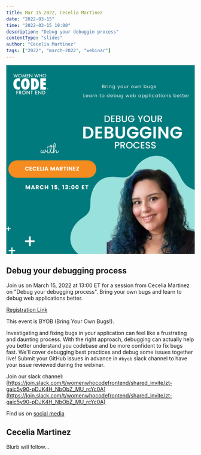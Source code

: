 ```yaml
---
title: Mar 15 2022, Cecelia Martinez
date: "2022-03-15"
time: "2022-03-15 19:00"
description: "Debug your debuggin process"
contentType: "slides"
author: "Cecelia Martinez"
tags: ["2022", "march-2022", "webinar"]
---
```


![Debug your debugging process - Cecelia Martinez](./byob.png)

## Debug your debugging process

Join us on March 15, 2022 at 13:00 ET for a session from Cecelia Martinez on "Debug your debugging process". Bring your own bugs and learn to debug web applications better.

[Registration Link]()

This event is BYOB (Bring Your Own Bugs!).

Investigating and fixing bugs in your application can feel like a frustrating and daunting process.  With the right approach, debugging can actually help you better understand you codebase and be more confident to fix bugs fast. We'll cover debugging best practices and debug some issues together live! Submit your GitHub issues in advance in `#byob` slack channel to have your issue reviewed during the webinar.

Join our slack channel: [https://join.slack.com/t/womenwhocodefrontend/shared_invite/zt-gaic5y90-pDJK4H_NbObZ_MU_rcYc0A](https://join.slack.com/t/womenwhocodefrontend/shared_invite/zt-gaic5y90-pDJK4H_NbObZ_MU_rcYc0A)

Find us on [social media](https://beacons.ai/wwcodefrontend)

## Cecelia Martinez

Blurb will follow...


